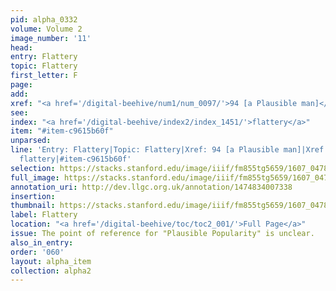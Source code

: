 ```yaml
---
pid: alpha_0332
volume: Volume 2
image_number: '11'
head:
entry: Flattery
topic: Flattery
first_letter: F
page:
add:
xref: "<a href='/digital-beehive/num1/num_0097/'>94 [a Plausible man]</a>|810 [PAGE_MISSING]"
see:
index: "<a href='/digital-beehive/index2/index_1451/'>flattery</a>"
item: "#item-c9615b60f"
unparsed:
line: 'Entry: Flattery|Topic: Flattery|Xref: 94 [a Plausible man]|Xref: 810 [PAGE_MISSING]|Index:
  flattery|#item-c9615b60f'
selection: https://stacks.stanford.edu/image/iiif/fm855tg5659/1607_0478/398,4327,3036,751/full/0/default.jpg
full_image: https://stacks.stanford.edu/image/iiif/fm855tg5659/1607_0478/full/full/0/default.jpg
annotation_uri: http://dev.llgc.org.uk/annotation/1474834007338
insertion:
thumbnail: https://stacks.stanford.edu/image/iiif/fm855tg5659/1607_0478/398,4327,600,180/250,/0/default.jpg
label: Flattery
location: "<a href='/digital-beehive/toc/toc2_001/'>Full Page</a>"
issue: The point of reference for "Plausible Popularity" is unclear.
also_in_entry:
order: '060'
layout: alpha_item
collection: alpha2
---
```

